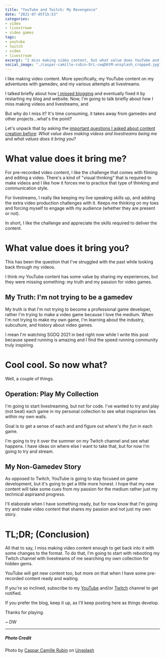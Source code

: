 ```yaml
---
title: "YouTube and Twitch: My Revengence"
date: "2021-07-05T15:53"
categories:
- video
- livestream
- video games
tags:
- youtube
- twitch
- video
- livestream
excerpt: "I miss making video content, but what value does YouTube and Twitch content give you?"
social_image: "./caspar-camille-rubin-DrL-cwqD6tM-unsplash_cropped.jpg"
---
```


I like making video content. More specifically, my YouTube content on my adventures with gamedev, and my various attempts at livestreams. 

I talked briefly about how [I missed blogging](https://www.davidwesst.com/blog/i-miss-blogging/) and eventually fixed it by restarting my blog and website. Now, I'm going to talk briefly about how I miss making videos and livestreams, and 

But why do I miss it? It's time consuming, it takes away from gamedev and other projects...what's the point? 

Let's unpack that by asking the [important questions I asked about content creation before](https://www.davidwesst.com/blog/what-value-does-making-content-bring-to-me/): _What value does making videos and livestreams being me_ and _what values does it bring you_? 

# What value does it bring me? 
For pre-recorded video content, I like the challenge that comes with filming and editing a video. There's a kind of "visual thinking" that is required to make videos and I like how it forces me to practice that type of thinking and communication style. 

For livestreams, I really like keeping my live speaking skills up, and adding the extra video production challenges with it. Keeps me thinking on my toes and forcing myself to engage with my audience (whether they are present or not). 

In short, I like the challenge and appreciate the skills required to deliver the content. 

# What value does it bring you? 
This has been the question that I've struggled with the past while looking back through my videos. 

I think my YouTube content has some value by sharing my experiences, but they were missing something: my truth and my passion for video games. 

## My Truth: I'm not trying to be a gamedev
My truth is that I'm not trying to become a professional game developer, rather I'm trying to make a video game because I love the medium. When I'm not trying to make my own game, I'm learning about the industry, subculture, and history about video games. 

I mean I'm watching SGDQ 2021 in bed right now while I write this post because speed running is amazing and I find the speed running community truly inspiring. 

# Cool cool. So now what? 
Well, a couple of things. 

## Operation: Play My Collection
I'm going to start livestreaming, but not for code. I've wanted to try and play (not beat) each game in my personal collection to see what inspirarion lies within my own walls. 

Goal is to get a sense of each and and figure out _where's the fun_ in each game. 

I'm going to try it over the summer on my Twitch channel and see what happens. I have ideas on where else I want to take that, but for now I'm going to try and stream.

## My Non-Gamedev Story
As opposed to Twitch, YouTube is going to stay focused on game development, but it's going to get a little more honest. I hope that my new content will take some cues from my passion for the medium rather just my technical aspiraand progress. 

I'll elaborate when I have something ready, but for now know that I'm going try and make video content that shares my passion and not just my own story. 

# TL;DR; (Conclusion) 
All that to say, I miss making video content enough to get back into it with some changes to the format. To do that, I'm going to start with rebooting my Twitch channel with livestreams of me searching my own collection for hidden gems. 

YouTube will get new content too, but more on that when I have some pre-recorded content ready and waiting. 

If you're so inclined, subscribe to my [YouTube](https://www.youtube.com/davidwesst) and/or [Twitch](https://www.twitch.tv/davidwesst) channel to get notified. 

If you prefer the blog, keep it up, as I'll keep posting here as things develop. 

Thanks for playing. 

~ DW 

---
##### Photo Credit
Photo by <a href="https://unsplash.com/@casparrubin?utm_source=unsplash&utm_medium=referral&utm_content=creditCopyText">Caspar Camille Rubin</a> on <a href="https://unsplash.com/s/photos/twitch?utm_source=unsplash&utm_medium=referral&utm_content=creditCopyText">Unsplash</a>
  